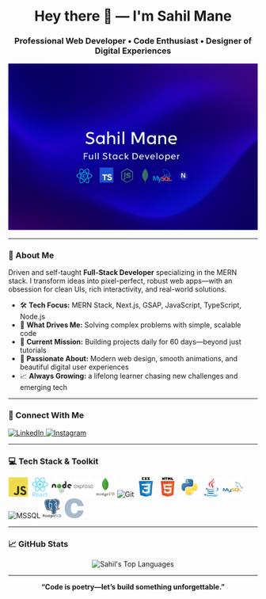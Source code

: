 <h1 align="center">Hey there 👋 — I'm Sahil Mane</h1>
<h3 align="center">Professional Web Developer • Code Enthusiast • Designer of Digital Experiences</h3>

<p align="center">
  <a href="https://sahil-mane-web.netlify.app/">
    <img src="generated-image (1).png" alt="Portfolio">
  </a>
</p>

---

### 🚀 About Me

Driven and self-taught <strong>Full-Stack Developer</strong> specializing in the MERN stack. I transform ideas into pixel-perfect, robust web apps—with an obsession for clean UIs, rich interactivity, and real-world solutions.

- 🛠️ <strong>Tech Focus:</strong> MERN Stack, Next.js, GSAP, JavaScript, TypeScript, Node.js  
- 🧠 <strong>What Drives Me:</strong> Solving complex problems with simple, scalable code  
- 🔭 <strong>Current Mission:</strong> Building projects daily for 60 days—beyond just tutorials  
- 🎨 <strong>Passionate About:</strong> Modern web design, smooth animations, and beautiful digital user experiences  
- 📈 <strong>Always Growing:</strong> a lifelong learner chasing new challenges and emerging tech

---

### 🤝 Connect With Me

<p align="left">
  <a href="https://linkedin.com/in/sahilmane74" target="blank">
    <img src="https://raw.githubusercontent.com/rahuldkjain/github-profile-readme-generator/master/src/images/icons/Social/linked-in-alt.svg" alt="LinkedIn" height="30" width="40"/>
  </a>
  <a href="https://www.instagram.com/sahil_mane_developer/" target="blank">
    <img src="https://raw.githubusercontent.com/rahuldkjain/github-profile-readme-generator/master/src/images/icons/Social/instagram.svg" alt="Instagram" height="30" width="40"/>
  </a>
</p>

---

### 💻 Tech Stack & Toolkit

<p align="left">
  <img src="https://raw.githubusercontent.com/devicons/devicon/master/icons/javascript/javascript-original.svg" alt="JavaScript" width="40" height="40"/>
  <img src="https://raw.githubusercontent.com/devicons/devicon/master/icons/react/react-original-wordmark.svg" alt="React" width="40" height="40"/>
  <img src="https://raw.githubusercontent.com/devicons/devicon/master/icons/nodejs/nodejs-original-wordmark.svg" alt="Node.js" width="40" height="40"/>
  <img src="https://raw.githubusercontent.com/devicons/devicon/master/icons/express/express-original-wordmark.svg" alt="Express" width="40" height="40"/>
  <img src="https://raw.githubusercontent.com/devicons/devicon/master/icons/mongodb/mongodb-original-wordmark.svg" alt="MongoDB" width="40" height="40"/>
  <img src="https://www.vectorlogo.zone/logos/git-scm/git-scm-icon.svg" alt="Git" width="40" height="40"/>
  <img src="https://raw.githubusercontent.com/devicons/devicon/master/icons/css3/css3-original-wordmark.svg" alt="CSS3" width="40" height="40"/>
  <img src="https://raw.githubusercontent.com/devicons/devicon/master/icons/html5/html5-original-wordmark.svg" alt="HTML5" width="40" height="40"/>
  <img src="https://raw.githubusercontent.com/devicons/devicon/master/icons/python/python-original.svg" alt="Python" width="40" height="40"/>
  <img src="https://raw.githubusercontent.com/devicons/devicon/master/icons/java/java-original.svg" alt="Java" width="40" height="40"/>
  <img src="https://raw.githubusercontent.com/devicons/devicon/master/icons/mysql/mysql-original-wordmark.svg" alt="MySQL" width="40" height="40"/>
  <img src="https://www.svgrepo.com/show/303229/microsoft-sql-server-logo.svg" alt="MSSQL" width="40" height="40"/>
  <img src="https://raw.githubusercontent.com/devicons/devicon/master/icons/postgresql/postgresql-original-wordmark.svg" alt="PostgreSQL" width="40" height="40"/>
  <img src="https://raw.githubusercontent.com/devicons/devicon/master/icons/c/c-original.svg" alt="C" width="40" height="40"/>
</p>

---

### 📈 GitHub Stats

<p align="center">
  <img src="https://github-readme-stats.vercel.app/api/top-langs?username=sahilmane69&show_icons=true&locale=en&layout=compact&theme=radical" alt="Sahil's Top Languages">
</p>

---

<p align="center">
  <strong>“Code is poetry—let’s build something unforgettable.”</strong>
</p>
